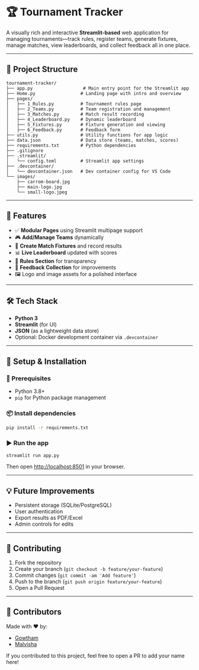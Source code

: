 # 🏆 Tournament Tracker

A visually rich and interactive **Streamlit-based** web application for managing tournaments—track rules, register teams, generate fixtures, manage matches, view leaderboards, and collect feedback all in one place.

---

## 📁 Project Structure

```
tournament-tracker/
├── app.py                   # Main entry point for the Streamlit app
├── Home.py                 # Landing page with intro and overview
├── pages/
│   ├── 1_Rules.py          # Tournament rules page
│   ├── 2_Teams.py          # Team registration and management
│   ├── 3_Matches.py        # Match result recording
│   ├── 4_Leaderboard.py    # Dynamic leaderboard
│   ├── 5_Fixtures.py       # Fixture generation and viewing
│   ├── 6_Feedback.py       # Feedback form
├── utils.py                # Utility functions for app logic
├── data.json               # Data store (teams, matches, scores)
├── requirements.txt        # Python dependencies
├── .gitignore
├── .streamlit/
│   └── config.toml         # Streamlit app settings
├── .devcontainer/
│   └── devcontainer.json   # Dev container config for VS Code
└── images/
    ├── carrom-board.jpg
    ├── main-logo.jpg
    └── small-logo.jpeg
```

---

## 🚀 Features

- ✅ **Modular Pages** using Streamlit multipage support
- 🎮 **Add/Manage Teams** dynamically
- 🎯 **Create Match Fixtures** and record results
- 📊 **Live Leaderboard** updated with scores
- 🧾 **Rules Section** for transparency
- 📝 **Feedback Collection** for improvements
- 🖼️ Logo and image assets for a polished interface

---

## 🛠️ Tech Stack

- **Python 3**
- **Streamlit** (for UI)
- **JSON** (as a lightweight data store)
- Optional: Docker development container via `.devcontainer`

---

## 🧩 Setup & Installation

### 🔧 Prerequisites
- Python 3.8+
- `pip` for Python package management

### 📦 Install dependencies
```bash
pip install -r requirements.txt
```

### ▶️ Run the app
```bash
streamlit run app.py
```

Then open [http://localhost:8501](http://localhost:8501) in your browser.

---

## 💡 Future Improvements

- Persistent storage (SQLite/PostgreSQL)
- User authentication
- Export results as PDF/Excel
- Admin controls for edits

---

## 🤝 Contributing

1. Fork the repository
2. Create your branch (`git checkout -b feature/your-feature`)
3. Commit changes (`git commit -am 'Add feature'`)
4. Push to the branch (`git push origin feature/your-feature`)
5. Open a Pull Request

---

## 👥 Contributors

Made with ❤️ by:

- [Gowtham](https://github.com/gowtham495)
- [Malvisha](https://github.com/Malvisha)

If you contributed to this project, feel free to open a PR to add your name here!
